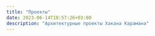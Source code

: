 ```yaml
---
title: "Проекты"
date: 2023-06-14T18:57:26+03:00
description: "Архитектурные проекты Хакана Карамана"
---
```

